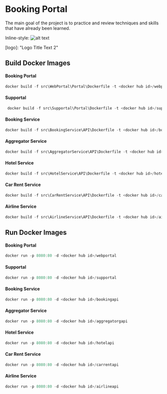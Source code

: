 # Booking Portal
The main goal of the project is to practice and review techniques and skills that have already been learned.


Inline-style: 
![alt text](https://github.com/arthurberzin/k8s-saga-booking-portal/schema.png "Booking application base schema")

[logo]:  "Logo Title Text 2"

## Build Docker Images

#### Booking Portal
```powershell
docker build -f src\WebPortal\Portal\Dockerfile -t <docker hub id>/webportal .
```
#### Supportal 
```powershell
 docker build -f src\Supportal\Portal\Dockerfile -t <docker hub id>/supportal .
```

#### Booking Service 
```powershell
docker build -f src\BookingService\API\Dockerfile -t <docker hub id>/bookingapi .
```

#### Aggregator Service 
```powershell
docker build -f src\AggregatorService\API\Dockerfile -t <docker hub id>/aggregatorgapi .
```

#### Hotel Service 
```powershell
docker build -f src\HotelService\API\Dockerfile -t <docker hub id>/hotelapi .
```

#### Car Rent Service 
```powershell
docker build -f src\CarRentService\API\Dockerfile -t <docker hub id>/carrentapi .
```

#### Airline Service
```powershell
docker build -f src\AirlineService\API\Dockerfile -t <docker hub id>/airlineapi .
```




## Run Docker Images

#### Booking Portal
```powershell
docker run -p 8080:80 -d <docker hub id>/webportal
```

#### Supportal
```powershell
docker run -p 8080:80 -d <docker hub id>/supportal
```

#### Booking Service 
```powershell
docker run -p 8080:80 -d <docker hub id>/bookingapi
```

#### Aggregator Service 
```powershell
docker run -p 8080:80 -d <docker hub id>/aggregatorgapi
```

#### Hotel Service 
```powershell
docker run -p 8080:80 -d <docker hub id>/hotelapi
```

#### Car Rent Service  
```powershell
docker run -p 8080:80 -d <docker hub id>/carrentapi
```

#### Airline Service
```powershell
docker run -p 8080:80 -d <docker hub id>/airlineapi
```
